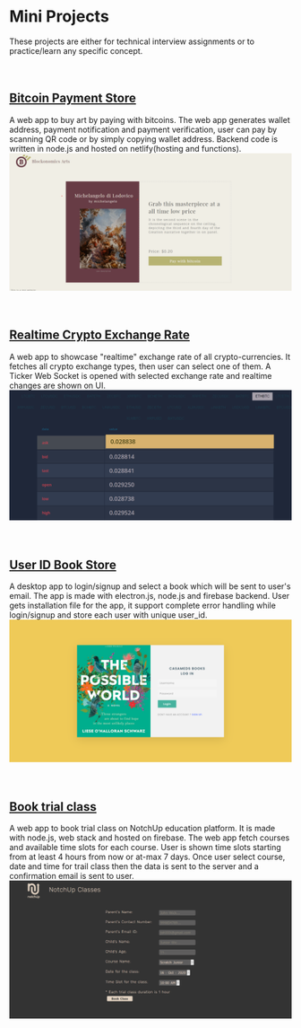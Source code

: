 # Mini Projects      
These projects are either for technical interview assignments or to practice/learn any specific concept.      
</br>
</br>

## [Bitcoin Payment Store](https://github.com/atiqg/blockonomics-bitcoin-payment)     
A web app to buy art by paying with bitcoins. The web app generates wallet address, payment notification and payment verification, user can pay by scanning QR code or by simply copying wallet address. Backend code is written in node.js and hosted on netlify(hosting and functions).
[![blockonomics_screenshot](./assets/blockonomics_screenshot.png)](https://github.com/atiqg/blockonomics-bitcoin-payment)     
</br>
</br>


## [Realtime Crypto Exchange Rate](https://github.com/atiqg/accessgate-labs-ticker)     
A web app to showcase "realtime" exchange rate of all crypto-currencies. It fetches all crypto exchange types, then user can select one of them. A Ticker Web Socket is opened with selected exchange rate and realtime changes are shown on UI.
[![blockonomics_screenshot](./assets/accessgate_screenshot.png)](https://github.com/atiqg/accessgate-labs-ticker)     
</br>
</br>


## [User ID Book Store](https://github.com/atiqg/casameds-book-store)    
A desktop app to login/signup and select a book which will be sent to user's email. The app is made with electron.js, node.js and firebase backend. User gets installation file for the app, it support complete error handling while login/signup and store each user with unique user_id.
[![casameds_screenshot](./assets/casameds_screenshot.png)](https://github.com/atiqg/casameds-book-store)     
</br>
</br>


## [Book trial class](https://github.com/atiqg/NotchUp-test)       
A web app to book trial class on NotchUp education platform. It is made with node.js, web stack and hosted on firebase. The web app fetch courses and available time slots for each course. User is shown time slots starting from at least 4 hours from now or at-max 7 days. Once user select course, date and time for trail class then the data is sent to the server and a confirmation email is sent to user.
[![notchup_screenshot](./assets/notchup_screenshot.png)](https://github.com/atiqg/NotchUp-test)     
</br>
</br>